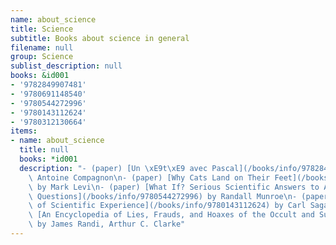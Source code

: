 ```yaml
---
name: about_science
title: Science
subtitle: Books about science in general
filename: null
group: Science
sublist_description: null
books: &id001
- '9782849907481'
- '9780691148540'
- '9780544272996'
- '9780143112624'
- '9780312130664'
items:
- name: about_science
  title: null
  books: *id001
  description: "- (paper) [Un \xE9t\xE9 avec Pascal](/books/info/9782849907481) by\
    \ Antoine Compagnon\n- (paper) [Why Cats Land on Their Feet](/books/info/9780691148540)\
    \ by Mark Levi\n- (paper) [What If? Serious Scientific Answers to Absurd Hypothetical\
    \ Questions](/books/info/9780544272996) by Randall Munroe\n- (paper) [The Varieties\
    \ of Scientific Experience](/books/info/9780143112624) by Carl Sagan\n- (paper)\
    \ [An Encyclopedia of Lies, Frauds, and Hoaxes of the Occult and Supernatural](/books/info/9780312130664)\
    \ by James Randi, Arthur C. Clarke"
---
```


